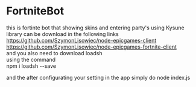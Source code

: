 # FortniteBot
this is fortinte bot that showing skins and entering party's
using Kysune library
can be download in the following links                                                                                              
https://github.com/SzymonLisowiec/node-epicgames-client                             
https://github.com/SzymonLisowiec/node-epicgames-fortnite-client                      
and you also need to download loadsh                                                                                     
using the command                                                                                              
npm i loadsh --save

and the after configurating your setting in the app simply do 
node index.js
